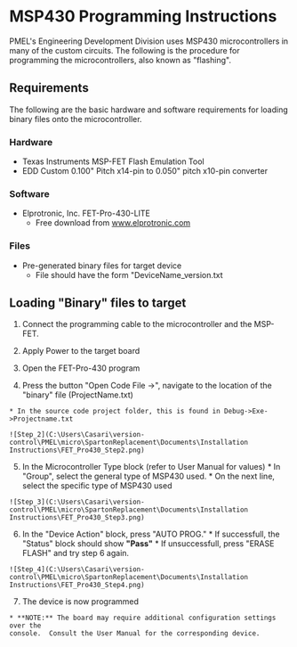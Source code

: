 # MSP430 Programming Instructions

PMEL's Engineering Development Division uses MSP430 microcontrollers in many of
the custom circuits.  The following is the procedure for programming the
microcontrollers, also known as "flashing".

## Requirements
The following are the basic hardware and software requirements for loading
binary files onto the microcontroller.

### Hardware
* Texas Instruments MSP-FET Flash Emulation Tool
* EDD Custom 0.100" Pitch x14-pin to 0.050" pitch x10-pin converter

### Software
* Elprotronic, Inc. FET-Pro-430-LITE
  * Free download from www.elprotronic.com

### Files
* Pre-generated binary files for target device
  * File should have the form "DeviceName_version.txt


## Loading "Binary" files to target
  1. Connect the programming cable to the microcontroller and the MSP-FET.

  2. Apply Power to the target board

  3. Open the FET-Pro-430 program

  4. Press the button "Open Code File ->", navigate to the location of the "binary"
  file (ProjectName.txt)

    * In the source code project folder, this is found in Debug->Exe->Projectname.txt

    ![Step_2](C:\Users\Casari\version-control\PMEL\micro\SpartonReplacement\Documents\Installation Instructions\FET_Pro430_Step2.png)

  5. In the Microcontroller Type block (refer to User Manual for values)
    * In "Group", select the general type of MSP430 used.
    * On the next line, select the specific type of MSP430 used

    ![Step_3](C:\Users\Casari\version-control\PMEL\micro\SpartonReplacement\Documents\Installation Instructions\FET_Pro430_Step3.png)

  6. In the "Device Action" block, press "AUTO PROG."
    * If successfull, the "Status" block should show **"Pass"**
    * If unsuccessfull, press "ERASE FLASH" and try step 6 again.

    ![Step_4](C:\Users\Casari\version-control\PMEL\micro\SpartonReplacement\Documents\Installation Instructions\FET_Pro430_Step4.png)

  7. The device is now programmed

    * **NOTE:** The board may require additional configuration settings over the
    console.  Consult the User Manual for the corresponding device.
